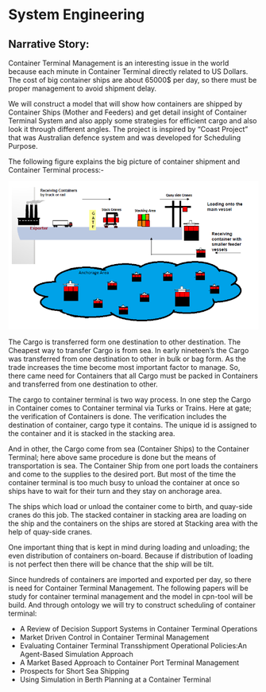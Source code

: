 # System Engineering

## Narrative Story:
Container Terminal Management is an interesting issue in the world because each minute in Container Terminal directly related to US Dollars. The cost of big container ships are about 65000$ per day, so there must be proper management to avoid shipment delay.

We will construct a model that will show how containers are shipped by Container Ships (Mother and Feeders) and get detail insight of Container Terminal System and also apply some strategies for efficient cargo and also look it through different angles. The project is inspired by “Coast Project” that was Australian defence system and was developed for Scheduling Purpose.

The following figure explains the big picture of container shipment and Container Terminal process:-

![alt text](https://raw.githubusercontent.com/hamzafar/system_engineering/master/Owl/Container%20Terminal.PNG "Container Terminal")

The Cargo is transferred form one destination to other destination. The Cheapest way to transfer Cargo is from sea. In early nineteen’s the Cargo was transferred from one destination to other in bulk or bag form. As the trade increases the time become most important factor to manage. So, there came need for Containers that all Cargo must be packed in Containers and transferred from one destination to other.

The cargo to container terminal is two way process. In one step the Cargo in Container comes to Container terminal via Turks or Trains. Here at gate; the verification of Containers is done. The verification includes the destination of container, cargo type it contains. The unique id is assigned to the container and it is stacked in the stacking area.

And in other, the Cargo come from sea (Container Ships) to the Container Terminal; here above same procedure is done but the means of transportation is sea. The Container Ship from one port loads the containers and come to the supplies to the desired port. But most of the time the container terminal is too much busy to unload the container at once so ships have to wait for their turn and they stay on anchorage area.

The ships which load or unload the container come to birth, and quay-side cranes do this job. The stacked container in stacking area are loading on the ship and the containers on the ships are stored at Stacking area with the help of quay-side cranes.

One important thing that is kept in mind during loading and unloading; the even distribution of containers on-board. Because if distribution of loading is not perfect then there will be chance that the ship will be tilt.

Since hundreds of containers are imported and exported per day, so there is need for Container Terminal Management. The following papers will be study for container terminal management and the model in cpn-tool will be build. And through ontology we will try to construct scheduling of container terminal:
- A Review of Decision Support Systems in Container Terminal Operations
- Market Driven Control in Container Terminal Management
- Evaluating Container Terminal Transshipment Operational Policies:An Agent-Based Simulation Approach
- A Market Based Approach to Container Port Terminal Management
- Prospects for Short Sea Shipping
- Using Simulation in Berth Planning at a Container Terminal
